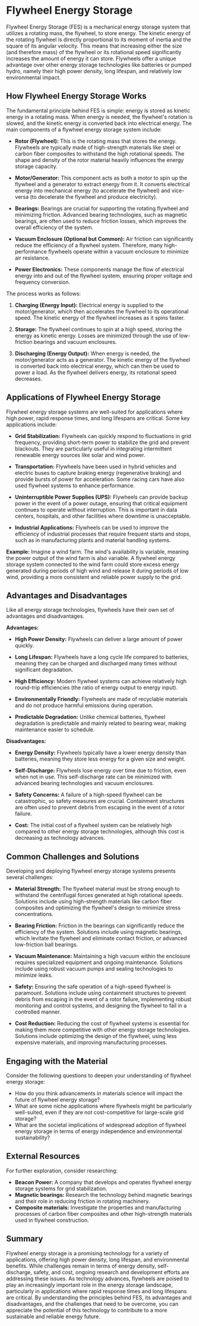 # Flywheel Energy Storage

Flywheel Energy Storage (FES) is a mechanical energy storage system that utilizes a rotating mass, the flywheel, to store energy. The kinetic energy of the rotating flywheel is directly proportional to its moment of inertia and the square of its angular velocity. This means that increasing either the size (and therefore mass) of the flywheel or its rotational speed significantly increases the amount of energy it can store. Flywheels offer a unique advantage over other energy storage technologies like batteries or pumped hydro, namely their high power density, long lifespan, and relatively low environmental impact.

## How Flywheel Energy Storage Works

The fundamental principle behind FES is simple: energy is stored as kinetic energy in a rotating mass.  When energy is needed, the flywheel's rotation is slowed, and the kinetic energy is converted back into electrical energy.  The main components of a flywheel energy storage system include:

*   **Rotor (Flywheel):** This is the rotating mass that stores the energy.  Flywheels are typically made of high-strength materials like steel or carbon fiber composites to withstand the high rotational speeds. The shape and density of the rotor material heavily influences the energy storage capacity.

*   **Motor/Generator:** This component acts as both a motor to spin up the flywheel and a generator to extract energy from it. It converts electrical energy into mechanical energy (to accelerate the flywheel) and vice-versa (to decelerate the flywheel and produce electricity).

*   **Bearings:**  Bearings are crucial for supporting the rotating flywheel and minimizing friction.  Advanced bearing technologies, such as magnetic bearings, are often used to reduce friction losses, which improves the overall efficiency of the system.

*   **Vacuum Enclosure (Optional but Common):** Air friction can significantly reduce the efficiency of a flywheel system. Therefore, many high-performance flywheels operate within a vacuum enclosure to minimize air resistance.

*   **Power Electronics:** These components manage the flow of electrical energy into and out of the flywheel system, ensuring proper voltage and frequency conversion.

The process works as follows:

1.  **Charging (Energy Input):** Electrical energy is supplied to the motor/generator, which then accelerates the flywheel to its operational speed.  The kinetic energy of the flywheel increases as it spins faster.

2.  **Storage:** The flywheel continues to spin at a high speed, storing the energy as kinetic energy. Losses are minimized through the use of low-friction bearings and vacuum enclosures.

3.  **Discharging (Energy Output):** When energy is needed, the motor/generator acts as a generator. The kinetic energy of the flywheel is converted back into electrical energy, which can then be used to power a load. As the flywheel delivers energy, its rotational speed decreases.

## Applications of Flywheel Energy Storage

Flywheel energy storage systems are well-suited for applications where high power, rapid response times, and long lifespans are critical. Some key applications include:

*   **Grid Stabilization:** Flywheels can quickly respond to fluctuations in grid frequency, providing short-term power to stabilize the grid and prevent blackouts.  They are particularly useful in integrating intermittent renewable energy sources like solar and wind power.

*   **Transportation:** Flywheels have been used in hybrid vehicles and electric buses to capture braking energy (regenerative braking) and provide bursts of power for acceleration. Some racing cars have also used flywheel systems to enhance performance.

*   **Uninterruptible Power Supplies (UPS):** Flywheels can provide backup power in the event of a power outage, ensuring that critical equipment continues to operate without interruption. This is important in data centers, hospitals, and other facilities where downtime is unacceptable.

*   **Industrial Applications:** Flywheels can be used to improve the efficiency of industrial processes that require frequent starts and stops, such as in manufacturing plants and material handling systems.

**Example:** Imagine a wind farm. The wind's availability is variable, meaning the power output of the wind farm is also variable. A flywheel energy storage system connected to the wind farm could store excess energy generated during periods of high wind and release it during periods of low wind, providing a more consistent and reliable power supply to the grid.

## Advantages and Disadvantages

Like all energy storage technologies, flywheels have their own set of advantages and disadvantages.

**Advantages:**

*   **High Power Density:** Flywheels can deliver a large amount of power quickly.

*   **Long Lifespan:** Flywheels have a long cycle life compared to batteries, meaning they can be charged and discharged many times without significant degradation.

*   **High Efficiency:** Modern flywheel systems can achieve relatively high round-trip efficiencies (the ratio of energy output to energy input).

*   **Environmentally Friendly:** Flywheels are made of recyclable materials and do not produce harmful emissions during operation.

*   **Predictable Degradation:** Unlike chemical batteries, flywheel degradation is predictable and mainly related to bearing wear, making maintenance easier to schedule.

**Disadvantages:**

*   **Energy Density:** Flywheels typically have a lower energy density than batteries, meaning they store less energy for a given size and weight.

*   **Self-Discharge:** Flywheels lose energy over time due to friction, even when not in use. This self-discharge rate can be minimized with advanced bearing technologies and vacuum enclosures.

*   **Safety Concerns:** A failure of a high-speed flywheel can be catastrophic, so safety measures are crucial. Containment structures are often used to prevent debris from escaping in the event of a rotor failure.

*   **Cost:** The initial cost of a flywheel system can be relatively high compared to other energy storage technologies, although this cost is decreasing as technology advances.

## Common Challenges and Solutions

Developing and deploying flywheel energy storage systems presents several challenges:

*   **Material Strength:** The flywheel material must be strong enough to withstand the centrifugal forces generated at high rotational speeds. Solutions include using high-strength materials like carbon fiber composites and optimizing the flywheel's design to minimize stress concentrations.

*   **Bearing Friction:** Friction in the bearings can significantly reduce the efficiency of the system. Solutions include using magnetic bearings, which levitate the flywheel and eliminate contact friction, or advanced low-friction ball bearings.

*   **Vacuum Maintenance:** Maintaining a high vacuum within the enclosure requires specialized equipment and ongoing maintenance. Solutions include using robust vacuum pumps and sealing technologies to minimize leaks.

*   **Safety:** Ensuring the safe operation of a high-speed flywheel is paramount. Solutions include using containment structures to prevent debris from escaping in the event of a rotor failure, implementing robust monitoring and control systems, and designing the flywheel to fail in a controlled manner.

*   **Cost Reduction:** Reducing the cost of flywheel systems is essential for making them more competitive with other energy storage technologies. Solutions include optimizing the design of the flywheel, using less expensive materials, and improving manufacturing processes.

## Engaging with the Material

Consider the following questions to deepen your understanding of flywheel energy storage:

*   How do you think advancements in materials science will impact the future of flywheel energy storage?
*   What are some niche applications where flywheels might be particularly well-suited, even if they are not cost-competitive for large-scale grid storage?
*   What are the societal implications of widespread adoption of flywheel energy storage in terms of energy independence and environmental sustainability?

## External Resources

For further exploration, consider researching:

*   **Beacon Power:** A company that develops and operates flywheel energy storage systems for grid stabilization.
*   **Magnetic bearings:** Research the technology behind magnetic bearings and their role in reducing friction in rotating machinery.
*   **Composite materials:** Investigate the properties and manufacturing processes of carbon fiber composites and other high-strength materials used in flywheel construction.

## Summary

Flywheel energy storage is a promising technology for a variety of applications, offering high power density, long lifespan, and environmental benefits. While challenges remain in terms of energy density, self-discharge, safety, and cost, ongoing research and development efforts are addressing these issues. As technology advances, flywheels are poised to play an increasingly important role in the energy storage landscape, particularly in applications where rapid response times and long lifespans are critical. By understanding the principles behind FES, its advantages and disadvantages, and the challenges that need to be overcome, you can appreciate the potential of this technology to contribute to a more sustainable and reliable energy future.